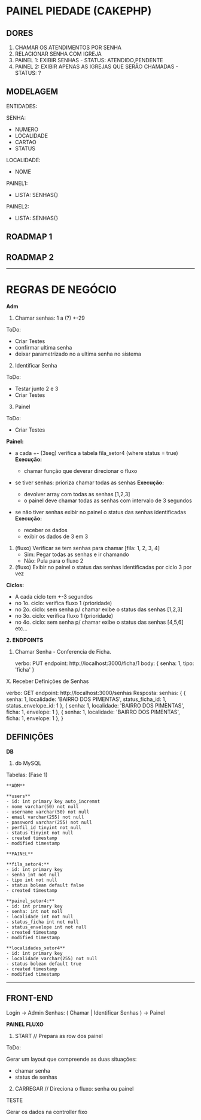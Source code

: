 # PAINEL PIEDADE (CAKEPHP)

## DORES

1. CHAMAR OS ATENDIMENTOS POR SENHA
2. RELACIONAR SENHA COM IGREJA
4. PAINEL 1: EXIBIR SENHAS - STATUS: ATENDIDO,PENDENTE
3. PAINEL 2: EXIBIR APENAS AS IGREJAS QUE SERÃO CHAMADAS - STATUS: ?

## MODELAGEM

ENTIDADES:

SENHA:
- NUMERO 
- LOCALIDADE
- CARTAO
- STATUS

LOCALIDADE:
- NOME

PAINEL1:
- LISTA: SENHAS{}

PAINEL2:
- LISTA: SENHAS{}

## ROADMAP 1

## ROADMAP 2 

---

# REGRAS DE NEGÓCIO

**Adm**

1. Chamar senhas: 1 a (?) +-29 

ToDo: 
- Criar Testes
- confirmar ultima senha 
- deixar parametrizado no a ultima senha no sistema

2. Identificar Senha

ToDo:
- Testar junto 2 e 3
- Criar Testes

3. Painel

ToDo:
- Criar Testes

**Painel:**

- a cada +- (3seg) verifica a tabela fila_setor4 (where status = true)
    **Execução:**
    - chamar função que deverar direcionar o fluxo
    
- se tiver senhas: prioriza chamar todas as senhas
    **Execução:**
    - devolver array com todas as senhas [1,2,3]
    - o painel deve chamar todas as senhas com intervalo de 3 segundos
    
- se não tiver senhas exibir no painel o status das senhas identificadas
    **Execução:**
    - receber os dados
    - exibir os dados de 3 em 3

1. (fluxo) 
Verificar se tem senhas para chamar [fila: 1, 2, 3, 4]
    - Sim: Pegar todas as senhas e ir chamando
    - Não: Pula para o fluxo 2
2. (fluxo) 
Exibir no painel o status das senhas identificadas por ciclo 3 por vez

**Ciclos:**

- A cada ciclo tem +-3 segundos
- no 1o. ciclo: verifica fluxo 1 (prioridade)
- no 2o. ciclo: sem senha p/ chamar exibe o status das senhas [1,2,3]
- no 3o. ciclo: verifica fluxo 1 (prioridade) 
- no 4o. ciclo: sem senha p/ chamar exibe o status das senhas [4,5,6]
etc...

**2. ENDPOINTS**

1. Chamar Senha - Conferencia de Ficha.

   verbo: PUT
endpoint: http://localhost:3000/ficha/1
    body: { senha: 1, tipo: 'ficha' }

X. Receber Definições de Senhas

   verbo: GET
endpoint: http://localhost:3000/senhas
Resposta: 
  senhas: {
    { senha: 1, localidade: 'BAIRRO DOS PIMENTAS', status_ficha_id: 1, status_envelope_id: 1 },
    { senha: 1, localidade: 'BAIRRO DOS PIMENTAS', ficha: 1, envelope: 1 },
    { senha: 1, localidade: 'BAIRRO DOS PIMENTAS', ficha: 1, envelope: 1 },
}


## DEFINIÇÕES

**DB**

1. db MySQL

Tabelas: (Fase 1)
    
    **ADM**
    
    **users**
    - id: int primary key auto_incremnt
    - nome varchar(50) not null
    - username varchar(50) not null
    - email varchar(255) not null
    - password varchar(255) not null
    - perfil_id tinyint not null
    - status tinyint not null 
    - created timestamp
    - modified timestamp

    **PAINEL**
    
    **fila_setor4:** 
    - id: int primary key
    - senha int not null
    - tipo int not null
    - status bolean default false
    - created timestamp
    
    **painel_setor4:**
    - id: int primary key
    - senha: int not noll
    - localidade int not null
    - status_ficha int not null
    - status_envelope int not null
    - created timestamp
    - modified timestamp
    
    **localidades_setor4**
    - id: int primary key
    - localidade varchar(255) not null
    - status bolean default true
    - created timestamp
    - modified timestamp

---
## FRONT-END

Login -> Admin Senhas: ( Chamar | Identificar Senhas )
      -> Painel
      

**PAINEL FLUXO**

1. START // Prepara as row dos painel

ToDo: 

Gerar um layout que compreende as duas situações: 
- chamar senha
- status de senhas

2. CARREGAR // Direciona o fluxo: senha ou painel 

TESTE

Gerar os dados na controller fixo 
